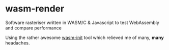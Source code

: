 # wasm-render
Software rasteriser written in WASM/C &amp; Javascript to test WebAssembly and compare performance

Using the rather awesome [wasm-init](https://github.com/shamadee/wasm-init) tool which relieved me of many, **many** headaches.

